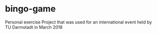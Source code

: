 # bingo-game

Personal exercise Project that was used for an international event held by TU Darmstadt in March 2018
